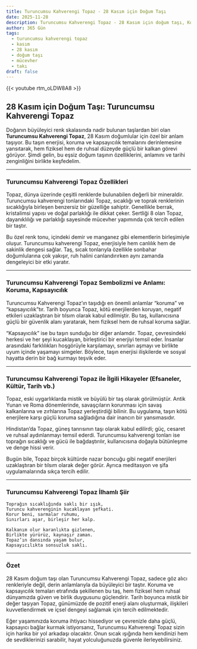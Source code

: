 ```yaml
---
title: Turuncumsu Kahverengi Topaz - 28 Kasım için Doğum Taşı
date: 2025-11-28
description: Turuncumsu Kahverengi Topaz - 28 Kasım için doğum taşı, Koruma, kapsayıcılık sembolü. Bu özel taşın derin anlamını öğrenin.
author: 365 Gün
tags:
  - turuncumsu kahverengi topaz
  - kasım
  - 28 kasım
  - doğum taşı
  - mücevher
  - takı
draft: false
---
```


{{< youtube rtm_oLDW8A8 >}}

## 28 Kasım için Doğum Taşı: Turuncumsu Kahverengi Topaz

Doğanın büyüleyici renk skalasında nadir bulunan taşlardan biri olan **Turuncumsu Kahverengi Topaz**, 28 Kasım doğumlular için özel bir anlam taşıyor. Bu taşın enerjisi, koruma ve kapsayıcılık temalarını derinlemesine yansıtarak, hem fiziksel hem de ruhsal düzeyde güçlü bir kalkan görevi görüyor. Şimdi gelin, bu eşsiz doğum taşının özelliklerini, anlamını ve tarihi zenginliğini birlikte keşfedelim.

---

### Turuncumsu Kahverengi Topaz Özellikleri

Topaz, dünya üzerinde çeşitli renklerde bulunabilen değerli bir mineraldir. Turuncumsu kahverengi tonlarındaki Topaz, sıcaklığı ve toprak renklerinin sıcaklığıyla birleşen benzersiz bir güzelliğe sahiptir. Genellikle berrak, kristalimsi yapısı ve doğal parlaklığı ile dikkat çeker. Sertliği 8 olan Topaz, dayanıklılığı ve parlaklığı sayesinde mücevher yapımında çok tercih edilen bir taştır.

Bu özel renk tonu, içindeki demir ve manganez gibi elementlerin birleşimiyle oluşur. Turuncumsu kahverengi Topaz, enerjisiyle hem canlılık hem de sakinlik dengesi sağlar. Taş, sıcak tonlarıyla özellikle sonbahar doğumlularına çok yakışır, ruh halini canlandırırken aynı zamanda dengeleyici bir etki yaratır.

---

### Turuncumsu Kahverengi Topaz Sembolizmi ve Anlamı: Koruma, Kapsayıcılık

Turuncumsu Kahverengi Topaz’ın taşıdığı en önemli anlamlar “koruma” ve “kapsayıcılık”tır. Tarih boyunca Topaz, kötü enerjilerden koruyan, negatif etkileri uzaklaştıran bir tılsım olarak kabul edilmiştir. Bu taş, kullanıcısına güçlü bir güvenlik alanı yaratarak, hem fiziksel hem de ruhsal koruma sağlar.

“Kapsayıcılık” ise bu taşın sunduğu bir diğer anlamdır. Topaz, çevresindeki herkesi ve her şeyi kucaklayan, birleştirici bir enerjiyi temsil eder. İnsanlar arasındaki farklılıkları hoşgörüyle karşılamayı, sınırları aşmayı ve birlikte uyum içinde yaşamayı simgeler. Böylece, taşın enerjisi ilişkilerde ve sosyal hayatta derin bir bağ kurmayı teşvik eder.

---

### Turuncumsu Kahverengi Topaz ile İlgili Hikayeler (Efsaneler, Kültür, Tarih vb.)

Topaz, eski uygarlıklarda mistik ve büyülü bir taş olarak görülmüştür. Antik Yunan ve Roma dönemlerinde, savaşçıların korunması için savaş kalkanlarına ve zırhlarına Topaz yerleştirdiği bilinir. Bu uygulama, taşın kötü enerjilere karşı güçlü koruma sağladığına dair inancın bir yansımasıdır.

Hindistan’da Topaz, güneş tanrısının taşı olarak kabul edilirdi; güç, cesaret ve ruhsal aydınlanmayı temsil ederdi. Turuncumsu kahverengi tonları ise toprağın sıcaklığı ve gücü ile bağdaştırılır, kullanıcısına doğayla bütünleşme ve denge hissi verir.

Bugün bile, Topaz birçok kültürde nazar boncuğu gibi negatif enerjileri uzaklaştıran bir tılsım olarak değer görür. Ayrıca meditasyon ve şifa uygulamalarında sıkça tercih edilir.

---

### Turuncumsu Kahverengi Topaz İlhamlı Şiir

```
Toprağın sıcaklığında saklı bir ışık,
Turuncu kahverenginin kucaklayan şefkati.
Korur beni, sarmalar ruhumu,
Sınırları aşar, birleşir her kalp.

Kalkanım olur karanlıkta gizlenen,
Birlikte yürürüz, kaynaşır zaman.
Topaz’ın dansında yaşam bulur,
Kapsayıcılıkta sonsuzluk saklı.
```

---

### Özet

28 Kasım doğum taşı olan Turuncumsu Kahverengi Topaz, sadece göz alıcı renkleriyle değil, derin anlamlarıyla da büyüleyici bir taştır. Koruma ve kapsayıcılık temaları etrafında şekillenen bu taş, hem fiziksel hem ruhsal dünyamızda güven ve birlik duygusunu güçlendirir. Tarih boyunca mistik bir değer taşıyan Topaz, günümüzde de pozitif enerji alanı oluşturmak, ilişkileri kuvvetlendirmek ve içsel dengeyi sağlamak için tercih edilmektedir.

Eğer yaşamınızda koruma ihtiyacı hissediyor ve çevrenizle daha güçlü, kapsayıcı bağlar kurmak istiyorsanız, Turuncumsu Kahverengi Topaz sizin için harika bir yol arkadaşı olacaktır. Onun sıcak ışığında hem kendinizi hem de sevdiklerinizi sarabilir, hayat yolculuğunuzda güvenle ilerleyebilirsiniz.
